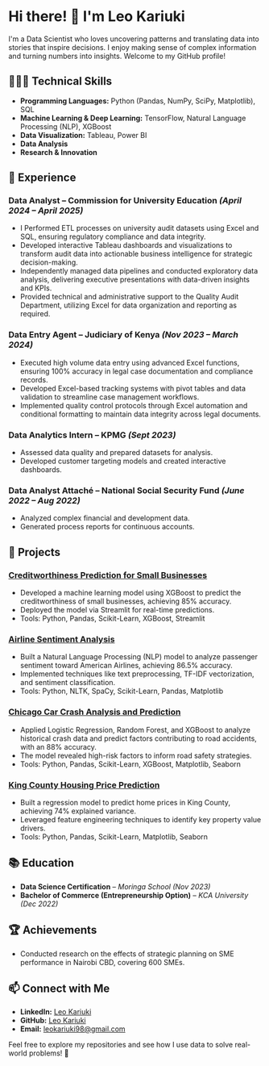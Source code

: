 # Hi there! 👋 I'm Leo Kariuki  

I'm a Data Scientist who loves uncovering patterns and translating data into stories that inspire decisions. I enjoy making sense of complex information and turning numbers into insights. Welcome to my GitHub profile!

## 👨🏾‍💻 Technical Skills  
- **Programming Languages:** Python (Pandas, NumPy, SciPy, Matplotlib), SQL  
- **Machine Learning & Deep Learning:** TensorFlow, Natural Language Processing (NLP), XGBoost  
- **Data Visualization:** Tableau, Power BI
- **Data Analysis**
- **Research & Innovation**  

## 🌟 Experience  
### **Data Analyst – Commission for University Education** *(April 2024 – April 2025)*  
-  I Performed ETL processes on university audit datasets using Excel and SQL, ensuring regulatory compliance and data integrity.
- Developed interactive Tableau dashboards and visualizations to transform audit data into actionable business intelligence for strategic decision-making.
- Independently managed data pipelines and conducted exploratory data analysis, delivering executive presentations with data-driven insights and KPIs.
- Provided technical and administrative support to the Quality Audit Department, utilizing Excel for data organization and reporting as required.

### **Data Entry Agent – Judiciary of Kenya** *(Nov 2023 – March 2024)*  
- Executed high volume data entry using advanced Excel functions, ensuring 100% accuracy in legal case documentation and compliance records.
- Developed Excel-based tracking systems with pivot tables and data validation to streamline case management workflows.
- Implemented quality control protocols through Excel automation and conditional formatting to maintain data integrity across legal documents.

### **Data Analytics Intern – KPMG** *(Sept 2023)*  
- Assessed data quality and prepared datasets for analysis.  
- Developed customer targeting models and created interactive dashboards.  

### **Data Analyst Attaché – National Social Security Fund** *(June 2022 – Aug 2022)*  
- Analyzed complex financial and development data.  
- Generated process reports for continuous accounts.  

## 🚀 Projects  
### [Creditworthiness Prediction for Small Businesses](https://github.com/leokariuki/Credit_Worthiness_of_Small_Businesses)

- Developed a machine learning model using XGBoost to predict the creditworthiness of small businesses, achieving 85% accuracy. 
- Deployed the model via Streamlit for real-time predictions.
- Tools: Python, Pandas, Scikit-Learn, XGBoost, Streamlit

### [Airline Sentiment Analysis](https://github.com/leokariuki/AIRLINE-SENTIMENT-ANALYSIS)
- Built a Natural Language Processing (NLP) model to analyze passenger sentiment toward American Airlines, achieving 86.5% accuracy.
- Implemented techniques like text preprocessing, TF-IDF vectorization, and sentiment classification.
- Tools: Python, NLTK, SpaCy, Scikit-Learn, Pandas, Matplotlib

### [Chicago Car Crash Analysis and Prediction](https://github.com/leokariuki/Chicago-Car-Crashes)
- Applied Logistic Regression, Random Forest, and XGBoost to analyze historical crash data and predict factors contributing to road accidents, with an 88% accuracy.
- The model revealed high-risk factors to inform road safety strategies.
- Tools: Python, Pandas, Scikit-Learn, XGBoost, Matplotlib, Seaborn

### [King County Housing Price Prediction](https://github.com/leokariuki/King_County_House-Sales_Model)
- Built a regression model to predict home prices in King County, achieving 74% explained variance.
- Leveraged feature engineering techniques to identify key property value drivers.
- Tools: Python, Pandas, Scikit-Learn, Matplotlib, Seaborn

## 📚 Education  
- **Data Science Certification** – *Moringa School (Nov 2023)*  
- **Bachelor of Commerce (Entrepreneurship Option)** – *KCA University (Dec 2022)*  

## 🏆 Achievements  
- Conducted research on the effects of strategic planning on SME performance in Nairobi CBD, covering 600 SMEs.  

## 📫 Connect with Me  
- **LinkedIn:** [Leo Kariuki](https://www.linkedin.com/in/leokariuki/)  
- **GitHub:** [Leo Kariuki](https://github.com/leokariuki)  
- **Email:** leokariuki98@gmail.com  

Feel free to explore my repositories and see how I use data to solve real-world problems! 🚀

